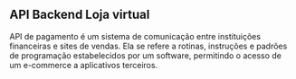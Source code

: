 ## API Backend Loja virtual

API de pagamento é um sistema de comunicação entre instituições financeiras e sites de vendas. Ela se refere a rotinas, instruções e padrões de programação estabelecidos por um software, permitindo o acesso de um e-commerce a aplicativos terceiros.

